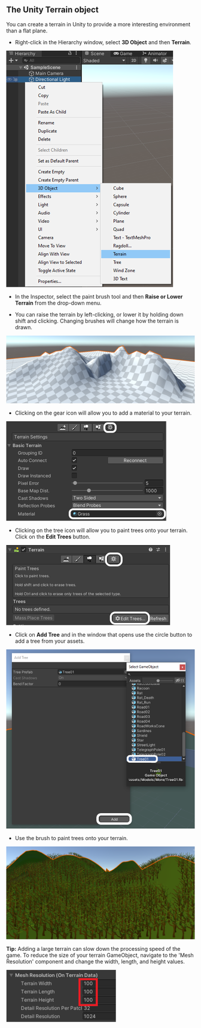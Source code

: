 ## The Unity Terrain object

You can create a terrain in Unity to provide a more interesting environment than a flat plane.

- Right-click in the Hierarchy window, select **3D Object** and then **Terrain**.

![Terrain object selected from the 3D Object menu.](images/create-terrain.png)

- In the Inspector, select the paint brush tool and then **Raise or Lower Terrain** from the drop-down menu.

- You can raise the terrain by left-clicking, or lower it by holding down shift and clicking. Changing brushes will change how the terrain is drawn.

![The terrain object with different heights.](images/terrain.png)

- Clicking on the gear icon will allow you to add a material to your terrain.

![Grass material selected for the terrain.](images/terrain-material.png)

- Clicking on the tree icon will allow you to paint trees onto your terrain. Click on the **Edit Trees** button.

![Edit trees button highlighted in the Inspector.](images/edit-trees.png)

- Click on **Add Tree** and in the window that opens use the circle button to add a tree from your assets.

![Add tree button selected and a tree chosen.](images/add-tree.png)

- Use the brush to paint trees onto your terrain.

![Trees added to the terrain.](images/trees-terrain.png)

**Tip:** Adding a large terrain can slow down the processing speed of the game. To reduce the size of your terrain GameObject, navigate to the 'Mesh Resolution' component and change the width, length, and height values. 

![The Mesh Resolution component with the Terrain Width, Terrain Length, and Terrain Height all set to '100'.](images/mesh-terrain.png)
